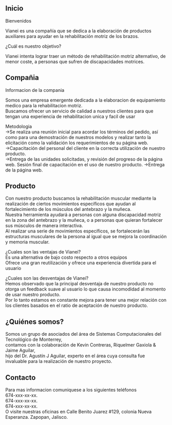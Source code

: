 ## Inicio
Bienvenidos<br>

Vianei es una compañía que se dedica a la elaboración de productos auxiliares para ayudar en la rehabilitación motriz de los brazos.<br>

¿Cuál es nuestro objetivo?<br>
	
Vianei intenta lograr traer un método de rehabilitación motriz alternativo, de menor coste, a personas que sufren de discapacidades motrices.


	

## Compañia
Informacion de la compania

Somos una empresa emergente dedicada a la elaboracion de equipamiento medico para la rehabilitacion motriz.<br>
Buscamos ofrecer un servicio de calidad a nuestros clientes para que tengan una experiencia de rehabilitacion unica y facil de usar<br>

   Metodologia<br>
->Se realiza una reunión inicial para acordar los términos del pedido, así como para una demostración de nuestros modelos y realizar tanto la elicitación como la validación los requerimientos de su página web.<br>
->Capacitación del personal del cliente en la correcta utilización de nuestro producto.<br>
->Entrega de las unidades solicitadas, y revisión del progreso de la página web. Sesión final de capacitación en el uso de nuestro producto.
->Entrega de la página web.<br>

## Producto

Con nuestro producto buscamos la rehabilitación muscular mediante la realización de ciertos movimientos específicos que ayudan al fortalecimiento de los músculos del antebrazo y la muñeca.<br>
Nuestra herramienta ayudará a personas con alguna discapacidad motriz en la zona del antebrazo y la muñeca, o a personas que quieran fortalecer sus músculos de manera interactiva.<br>
Al realizar una serie de movimientos específicos, se fortalecerán las estructuras musculares de la persona al igual que se mejora la coordinación y memoria muscular.<br>

¿Cuales son las ventajas de Vianei?<br>
	Es una alternativa de bajo costo respecto a otros equipos<br>
	   Ofrece una gran reutilización y ofrece una experiencia divertida para el usuario<br>

¿Cuales son las desventajas de Vianei?<br>
	Hemos observado que la principal desventaja de nuestro producto no otorga un feedback suave al usuario lo que causa incomodidad al momento de usar nuestro producto.<br>
	Por lo tanto estamos en constante mejora para tener una mejor relación con los clientes basados en el ratio de aceptación de nuestro producto.<br>

## ¿Quiénes somos?

Somos un grupo de asociados del área de Sistemas Computacionales del Tecnológico de Monterrey,<br>
contamos con la colaboración de Kevin Contreras, Riquelmer Gaxiola & Jaime Aguilar,<br>
hijo del Dr. Agustín J Aguilar, experto en el área cuya consulta fue invaluable para la realización de nuestro proyecto.<br> 

## Contacto

Para mas informacion comuniquese a los siguientes teléfonos<br>
674-xxx-xx-xx.<br>
674-xxx-xx-xx.<br>
674-xxx-xx-xx.<br>
O visite nuestras oficinas en Calle Benito Juarez #129, colonia Nueva Esperanza. Zapopan, Jalisco. <br>
